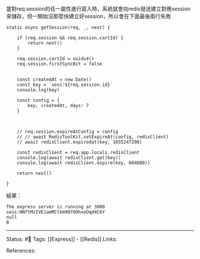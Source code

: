 

當對req.session的任一屬性進行寫入時，系統就會向redis發送建立對應session來儲存，但一開始沒那麼快建立好session，所以會在下面最後兩行失敗

```
static async getSession(req, _, next) {

	if (req.session && req.session.cartId) {
		return next()
	}

	req.session.cartId = uuidv4()
	req.session.firstSyncBit = false


	const createdAt = new Date()
	const key = `sess:${req.session.id}`
	console.log(key)

	const config = {
		key, createdAt, days: 7
	}



	// req.session.expireAtConfig = config
	// // await RedisToolKit.setExpireAt(config, redisClient)
	// await redisClient.expiredat(key, 1655247298)

	const redisClient = req.app.locals.redisClient
	console.log(await redisClient.get(key))
	console.log(await redisClient.expire(key, 604800))

	return next()

}
```


結果：
```
The express server is running at 3000
sess:NN7tMzIVE1amMCtkm907OOhxoOqd4C6Y
null
0
```

---
Status: #🌱 
Tags:
[[Express]] - [[Redis]]
Links:

References: